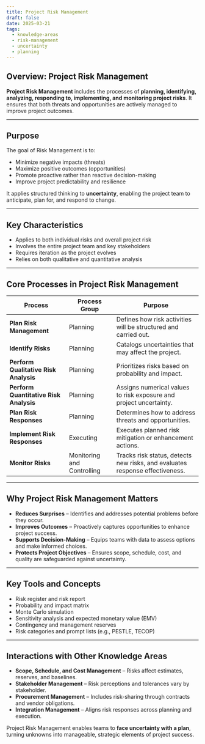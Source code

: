 ```yaml
---
title: Project Risk Management  
draft: false
date: 2025-03-21  
tags:  
  - knowledge-areas  
  - risk-management  
  - uncertainty  
  - planning  
---
```


## Overview: Project Risk Management

**Project Risk Management** includes the processes of **planning, identifying, analyzing, responding to, implementing, and monitoring project risks**. It ensures that both threats and opportunities are actively managed to improve project outcomes.

---

## Purpose

The goal of Risk Management is to:

- Minimize negative impacts (threats)  
- Maximize positive outcomes (opportunities)  
- Promote proactive rather than reactive decision-making  
- Improve project predictability and resilience  

It applies structured thinking to **uncertainty**, enabling the project team to anticipate, plan for, and respond to change.

---

## Key Characteristics

- Applies to both individual risks and overall project risk  
- Involves the entire project team and key stakeholders  
- Requires iteration as the project evolves  
- Relies on both qualitative and quantitative analysis

---

## Core Processes in Project Risk Management

| Process | Process Group | Purpose |
|---------|----------------------------|---------|
| **Plan Risk Management** | Planning | Defines how risk activities will be structured and carried out. |
| **Identify Risks** | Planning | Catalogs uncertainties that may affect the project. |
| **Perform Qualitative Risk Analysis** | Planning | Prioritizes risks based on probability and impact. |
| **Perform Quantitative Risk Analysis** | Planning | Assigns numerical values to risk exposure and project uncertainty. |
| **Plan Risk Responses** | Planning | Determines how to address threats and opportunities. |
| **Implement Risk Responses** | Executing | Executes planned risk mitigation or enhancement actions. |
| **Monitor Risks** | Monitoring and Controlling | Tracks risk status, detects new risks, and evaluates response effectiveness.

---

## Why Project Risk Management Matters

- **Reduces Surprises** – Identifies and addresses potential problems before they occur.  
- **Improves Outcomes** – Proactively captures opportunities to enhance project success.  
- **Supports Decision-Making** – Equips teams with data to assess options and make informed choices.  
- **Protects Project Objectives** – Ensures scope, schedule, cost, and quality are safeguarded against uncertainty.

---

## Key Tools and Concepts

- Risk register and risk report  
- Probability and impact matrix  
- Monte Carlo simulation  
- Sensitivity analysis and expected monetary value (EMV)  
- Contingency and management reserves  
- Risk categories and prompt lists (e.g., PESTLE, TECOP)

---

## Interactions with Other Knowledge Areas

- **Scope, Schedule, and Cost Management** – Risks affect estimates, reserves, and baselines.  
- **Stakeholder Management** – Risk perceptions and tolerances vary by stakeholder.  
- **Procurement Management** – Includes risk-sharing through contracts and vendor obligations.  
- **Integration Management** – Aligns risk responses across planning and execution.

Project Risk Management enables teams to **face uncertainty with a plan**, turning unknowns into manageable, strategic elements of project success.
